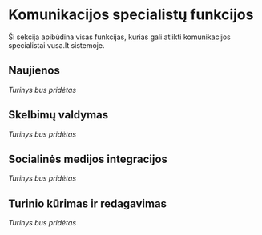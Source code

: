# Komunikacijos specialistų funkcijos

Ši sekcija apibūdina visas funkcijas, kurias gali atlikti komunikacijos specialistai vusa.lt sistemoje.

## Naujienos

*Turinys bus pridėtas*

## Skelbimų valdymas

*Turinys bus pridėtas*

## Socialinės medijos integracijos

*Turinys bus pridėtas*

## Turinio kūrimas ir redagavimas

*Turinys bus pridėtas*